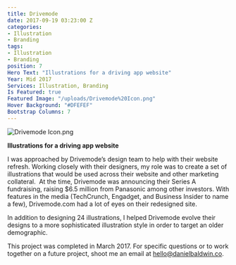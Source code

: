 ```yaml
---
title: Drivemode
date: 2017-09-19 03:23:00 Z
categories:
- Illustration
- Branding
tags:
- Illustration
- Branding
position: 7
Hero Text: "​​Illustrations for a driving app website"
Year: Mid 2017
Services: Illustration, Branding
Is Featured: true
Featured Image: "/uploads/Drivemode%20Icon.png"
Hover Background: "#DFEFEF"
Bootstrap Columns: 7
---
```


![Drivemode Icon.png](/uploads/Drivemode%20Icon.png)

**Illustrations for a driving app website**

​​I was approached by Drivemode’s design team to help with their website refresh. Working closely with their designers, my role was to create a set of illustrations that would be used across their website and other marketing collateral. 
​​
​​At the time, Drivemode was announcing their Series A fundraising, raising $6.5 million from Panasonic among other investors. With features in the media (TechCrunch, Engadget, and Business Insider to name a few), Drivemode.com had a lot of eyes on their redesigned site. 

In addition to designing 24 illustrations, I helped Drivemode evolve their designs to a more sophisticated illustration style in order to target an older demographic.

This project was completed in March 2017. For specific questions or to work together on a future project, shoot me an email at hello@danielbaldwin.co.